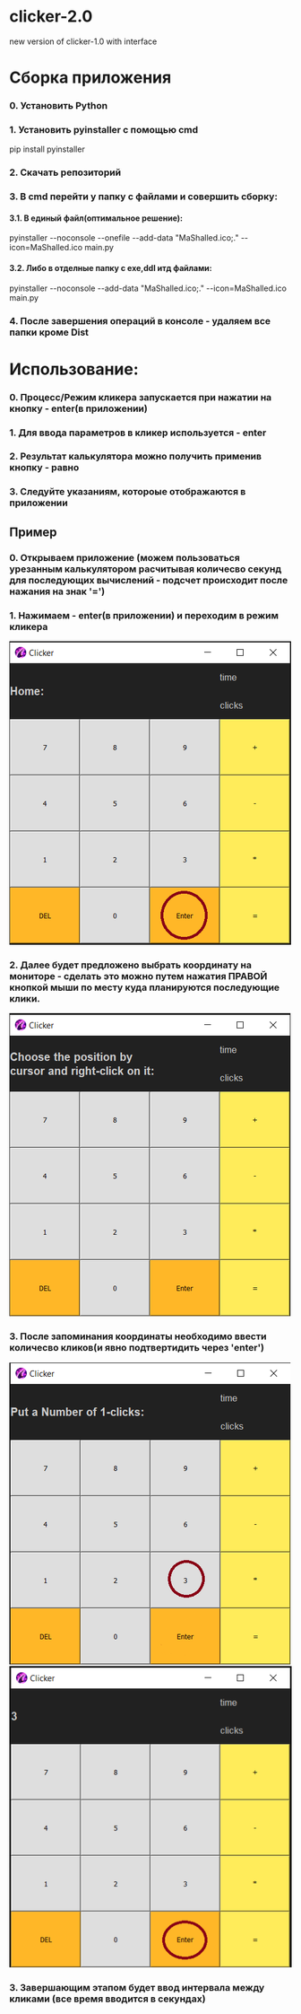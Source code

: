 # clicker-2.0
new version of clicker-1.0 with interface
  
  
# Сборка приложения 

### 0. Установить Python
  
### 1. Установить pyinstaller с помощью cmd
pip install pyinstaller
  
### 2. Скачать репозиторий
  
### 3. В cmd перейти у папку с файлами и совершить сборку:

#### 3.1. В единый файл(оптимальное решение):
pyinstaller --noconsole --onefile --add-data "MaShalled.ico;." --icon=MaShalled.ico main.py

#### 3.2. Либо в отделные папку с exe,ddl итд файлами:
pyinstaller --noconsole --add-data "MaShalled.ico;." --icon=MaShalled.ico main.py
  
### 4. После завершения операций в консоле - удаляем все папки кроме Dist
  
  
# Использование:
### 0. Процесс/Режим кликера запускается при нажатии на кнопку - enter(в приложении)
  
### 1. Для ввода параметров в кликер используется - enter
  
### 2. Результат калькулятора можно получить применив кнопку - равно
  
### 3. Следуйте указаниям, котороые отображаются в приложении 
  
  
## Пример

### 0. Открываем приложение (можем пользоваться урезанным калькулятором расчитывая количесво секунд для последующих вычислений - подсчет происходит после нажания на знак '=')

### 1. Нажимаем - enter(в приложении) и переходим в режим кликера
![Image alt](https://github.com/sisyphhh/hello-world/blob/master/images/clicker-2.0/Снимок0.PNG)

### 2. Далее будет предложено выбрать координату на мониторе - сделать это можно путем нажатия ПРАВОЙ кнопкой мыши по месту куда планируются последующие клики.
![Image alt](https://github.com/sisyphhh/hello-world/blob/master/images/clicker-2.0/Снимок1.PNG)

### 3. После запоминания координаты необходимо ввести количесво кликов(и явно подтвертидить через 'enter')
![Image alt](https://github.com/sisyphhh/hello-world/blob/master/images/clicker-2.0/Снимок2.PNG)
![Image alt](https://github.com/sisyphhh/hello-world/blob/master/images/clicker-2.0/Снимок3.PNG)

### 3. Завершающим этапом будет ввод интервала между кликами (все время вводится в секундах)
